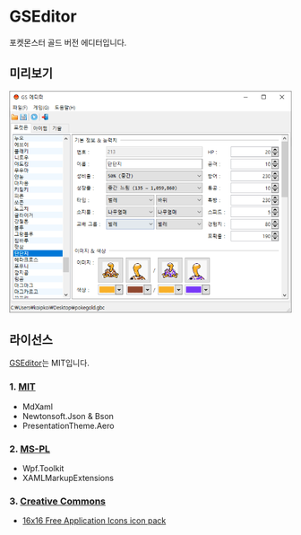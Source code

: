 # GSEditor

포켓몬스터 골드 버전 에디터입니다.

## 미리보기

![](./Docs/Images/readme.png)

## 라이선스

[GSEditor](./LICENSE.md)는 MIT입니다.

### 1. [MIT](./Docs/Licenses/mit.md)

* MdXaml
* Newtonsoft.Json & Bson
* PresentationTheme.Aero

### 2. [MS-PL](./Docs/Licenses/ms-pl.md)

* Wpf.Toolkit
* XAMLMarkupExtensions

### 3. [Creative Commons](https://creativecommons.org/licenses/by/3.0)

* [16x16 Free Application Icons icon pack](https://www.iconfinder.com/iconsets/6x16-free-application-icons)
